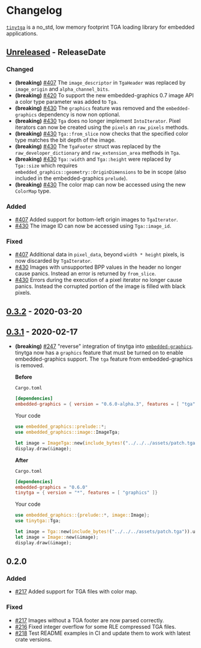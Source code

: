 # Changelog

[`tinytga`](https://crates.io/crates/tinytga) is a no_std, low memory footprint TGA loading library for embedded applications.

<!-- next-header -->

## [Unreleased] - ReleaseDate

### Changed

- **(breaking)** [#407](https://github.com/jamwaffles/embedded-graphics/pull/407) The `image_descriptor` in `TgaHeader` was replaced by `image_origin` and `alpha_channel_bits`.
- **(breaking)** [#420](https://github.com/jamwaffles/embedded-graphics/pull/420) To support the new embedded-graphics 0.7 image API a color type parameter was added to `Tga`.
- **(breaking)** [#430](https://github.com/jamwaffles/embedded-graphics/pull/430) The `graphics` feature was removed and the `embedded-graphics` dependency is now non optional.
- **(breaking)** [#430](https://github.com/jamwaffles/embedded-graphics/pull/430) `Tga` does no longer implement `IntoIterator`. Pixel iterators can now be created using the `pixels` an `raw_pixels` methods.
- **(breaking)** [#430](https://github.com/jamwaffles/embedded-graphics/pull/430) `Tga::from_slice` now checks that the specified color type matches the bit depth of the image.
- **(breaking)** [#430](https://github.com/jamwaffles/embedded-graphics/pull/430) The `TgaFooter` struct was replaced by the `raw_developer_dictionary` and `raw_extension_area` methods in `Tga`.
- **(breaking)** [#430](https://github.com/jamwaffles/embedded-graphics/pull/430) `Tga::width` and `Tga::height` were replaced by `Tga::size` which requires `embedded_graphics::geometry::OriginDimensions` to be in scope (also included in the embedded-graphics `prelude`).
- **(breaking)** [#430](https://github.com/jamwaffles/embedded-graphics/pull/430) The color map can now be accessed using the new `ColorMap` type.

### Added

- [#407](https://github.com/jamwaffles/embedded-graphics/pull/407) Added support for bottom-left origin images to `TgaIterator`.
- [#430](https://github.com/jamwaffles/embedded-graphics/pull/430) The image ID can now be accessed using `Tga::image_id`.

### Fixed

- [#407](https://github.com/jamwaffles/embedded-graphics/pull/407) Additional data in `pixel_data`, beyond `width * height` pixels, is now discarded by `TgaIterator`.
- [#430](https://github.com/jamwaffles/embedded-graphics/pull/430) Images with unsupported BPP values in the header no longer cause panics. Instead an error is returned by `from_slice`.
- [#430](https://github.com/jamwaffles/embedded-graphics/pull/430) Errors during the execution of a pixel iterator no longer cause panics. Instead the corrupted portion of the image is filled with black pixels.

## [0.3.2] - 2020-03-20

## [0.3.1] - 2020-02-17

- **(breaking)** [#247](https://github.com/jamwaffles/embedded-graphics/pull/247) "reverse" integration of tinytga into [`embedded-graphics`](https://crates.io/crates/embedded-graphics). tinytga now has a `graphics` feature that must be turned on to enable embedded-graphics support. The `tga` feature from embedded-graphics is removed.

  **Before**

  `Cargo.toml`

  ```toml
  [dependencies]
  embedded-graphics = { version = "0.6.0-alpha.3", features = [ "tga" ]}
  ```

  Your code

  ```rust
  use embedded_graphics::prelude::*;
  use embedded_graphics::image::ImageTga;

  let image = ImageTga::new(include_bytes!("../../../assets/patch.tga")).unwrap();
  display.draw(&image);
  ```

  **After**

  `Cargo.toml`

  ```toml
  [dependencies]
  embedded-graphics = "0.6.0"
  tinytga = { version = "*", features = [ "graphics" ]}
  ```

  Your code

  ```rust
  use embedded_graphics::{prelude::*, image::Image};
  use tinytga::Tga;

  let image = Tga::new(include_bytes!("../../../assets/patch.tga")).unwrap();
  let image = Image::new(&image);
  display.draw(&image);
  ```

## 0.2.0

### Added

- [#217](https://github.com/jamwaffles/embedded-graphics/pull/217) Added support for TGA files with color map.

### Fixed

- [#217](https://github.com/jamwaffles/embedded-graphics/pull/217) Images without a TGA footer are now parsed correctly.
- [#216](https://github.com/jamwaffles/embedded-graphics/pull/216) Fixed integer overflow for some RLE compressed TGA files.
- [#218](https://github.com/jamwaffles/embedded-graphics/pull/218) Test README examples in CI and update them to work with latest crate versions.

<!-- next-url -->
[unreleased]: https://github.com/jamwaffles/tinytga/compare/tinytga-v0.3.2...HEAD
[0.3.2]: https://github.com/jamwaffles/tinytga/compare/tinytga-v0.3.0...tinytga-v0.3.2

[0.3.1]: https://github.com/jamwaffles/embedded-graphics/compare/tinytga-v0.2.0...tinytga-v0.3.1
